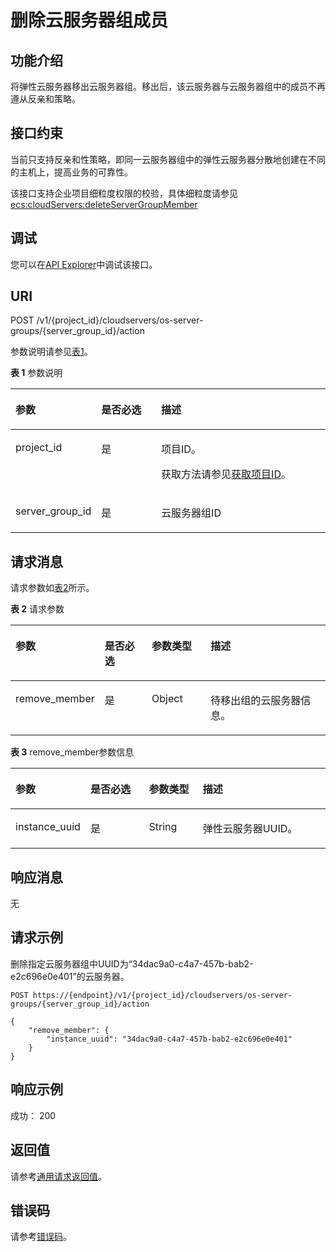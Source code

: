# 删除云服务器组成员<a name="ecs_02_1304"></a>

## 功能介绍<a name="zh-cn_topic_0057973153_section31887518"></a>

将弹性云服务器移出云服务器组。移出后，该云服务器与云服务器组中的成员不再遵从反亲和策略。

## 接口约束<a name="zh-cn_topic_0057973153_section32752180"></a>

当前只支持反亲和性策略，即同一云服务器组中的弹性云服务器分散地创建在不同的主机上，提高业务的可靠性。

该接口支持企业项目细粒度权限的校验，具体细粒度请参见  [ecs:cloudServers:deleteServerGroupMember](云服务器组管理-37.md)

## 调试<a name="section926243314015"></a>

您可以在[API Explorer](https://apiexplorer.developer.huaweicloud.com/apiexplorer/doc?product=ECS&api=DeleteServerGroupMember)中调试该接口。

## URI<a name="zh-cn_topic_0057973153_section18552212"></a>

POST /v1/\{project\_id\}/cloudservers/os-server-groups/\{server\_group\_id\}/action

参数说明请参见[表1](#table10769113472410)。

**表 1**  参数说明

<a name="table10769113472410"></a>
<table><thead align="left"><tr id="row1776923462419"><th class="cellrowborder" valign="top" width="20.482048204820483%" id="mcps1.2.4.1.1"><p id="p820484472410"><a name="p820484472410"></a><a name="p820484472410"></a>参数</p>
</th>
<th class="cellrowborder" valign="top" width="20.5020502050205%" id="mcps1.2.4.1.2"><p id="p320414410247"><a name="p320414410247"></a><a name="p320414410247"></a>是否必选</p>
</th>
<th class="cellrowborder" valign="top" width="59.01590159015902%" id="mcps1.2.4.1.3"><p id="p6204244152415"><a name="p6204244152415"></a><a name="p6204244152415"></a>描述</p>
</th>
</tr>
</thead>
<tbody><tr id="row1769123416245"><td class="cellrowborder" valign="top" width="20.482048204820483%" headers="mcps1.2.4.1.1 "><p id="p1220414492418"><a name="p1220414492418"></a><a name="p1220414492418"></a>project_id</p>
</td>
<td class="cellrowborder" valign="top" width="20.5020502050205%" headers="mcps1.2.4.1.2 "><p id="p20204144452418"><a name="p20204144452418"></a><a name="p20204144452418"></a>是</p>
</td>
<td class="cellrowborder" valign="top" width="59.01590159015902%" headers="mcps1.2.4.1.3 "><p id="p020474415243"><a name="p020474415243"></a><a name="p020474415243"></a>项目ID。</p>
<p id="p1020413443243"><a name="p1020413443243"></a><a name="p1020413443243"></a>获取方法请参见<a href="获取项目ID.md">获取项目ID</a>。</p>
</td>
</tr>
<tr id="row16769143417242"><td class="cellrowborder" valign="top" width="20.482048204820483%" headers="mcps1.2.4.1.1 "><p id="p52041144172412"><a name="p52041144172412"></a><a name="p52041144172412"></a>server_group_id</p>
</td>
<td class="cellrowborder" valign="top" width="20.5020502050205%" headers="mcps1.2.4.1.2 "><p id="p9204144162410"><a name="p9204144162410"></a><a name="p9204144162410"></a>是</p>
</td>
<td class="cellrowborder" valign="top" width="59.01590159015902%" headers="mcps1.2.4.1.3 "><p id="p72041244152416"><a name="p72041244152416"></a><a name="p72041244152416"></a><span id="text16204104411244"><a name="text16204104411244"></a><a name="text16204104411244"></a>云服务器</span>组ID</p>
</td>
</tr>
</tbody>
</table>

## 请求消息<a name="zh-cn_topic_0057973153_section35680930"></a>

请求参数如[表2](#table45526613251)所示。

**表 2**  请求参数

<a name="table45526613251"></a>
<table><thead align="left"><tr id="row135526622513"><th class="cellrowborder" valign="top" width="20.41%" id="mcps1.2.5.1.1"><p id="p143451391256"><a name="p143451391256"></a><a name="p143451391256"></a>参数</p>
</th>
<th class="cellrowborder" valign="top" width="16.54%" id="mcps1.2.5.1.2"><p id="p034559112518"><a name="p034559112518"></a><a name="p034559112518"></a>是否必选</p>
</th>
<th class="cellrowborder" valign="top" width="19.759999999999998%" id="mcps1.2.5.1.3"><p id="p1334519962510"><a name="p1334519962510"></a><a name="p1334519962510"></a>参数类型</p>
</th>
<th class="cellrowborder" valign="top" width="43.29%" id="mcps1.2.5.1.4"><p id="p17345898252"><a name="p17345898252"></a><a name="p17345898252"></a>描述</p>
</th>
</tr>
</thead>
<tbody><tr id="row555211614259"><td class="cellrowborder" valign="top" width="20.41%" headers="mcps1.2.5.1.1 "><p id="p1534539112515"><a name="p1534539112515"></a><a name="p1534539112515"></a>remove_member</p>
</td>
<td class="cellrowborder" valign="top" width="16.54%" headers="mcps1.2.5.1.2 "><p id="p153463916250"><a name="p153463916250"></a><a name="p153463916250"></a>是</p>
</td>
<td class="cellrowborder" valign="top" width="19.759999999999998%" headers="mcps1.2.5.1.3 "><p id="p534619112512"><a name="p534619112512"></a><a name="p534619112512"></a>Object</p>
</td>
<td class="cellrowborder" valign="top" width="43.29%" headers="mcps1.2.5.1.4 "><p id="p534612916251"><a name="p534612916251"></a><a name="p534612916251"></a>待移出组的云服务器信息。</p>
</td>
</tr>
</tbody>
</table>

**表 3**  remove\_member参数信息

<a name="zh-cn_topic_0057973153_table19917766"></a>
<table><thead align="left"><tr id="zh-cn_topic_0057973153_row59878934"><th class="cellrowborder" valign="top" width="22.052205220522055%" id="mcps1.2.5.1.1"><p id="p6386132442710"><a name="p6386132442710"></a><a name="p6386132442710"></a>参数</p>
</th>
<th class="cellrowborder" valign="top" width="19.071907190719074%" id="mcps1.2.5.1.2"><p id="p218115579587"><a name="p218115579587"></a><a name="p218115579587"></a>是否必选</p>
</th>
<th class="cellrowborder" valign="top" width="17.291729172917293%" id="mcps1.2.5.1.3"><p id="p1538611244276"><a name="p1538611244276"></a><a name="p1538611244276"></a>参数类型</p>
</th>
<th class="cellrowborder" valign="top" width="41.584158415841586%" id="mcps1.2.5.1.4"><p id="p4386624112714"><a name="p4386624112714"></a><a name="p4386624112714"></a>描述</p>
</th>
</tr>
</thead>
<tbody><tr id="zh-cn_topic_0057973153_row28765213"><td class="cellrowborder" valign="top" width="22.052205220522055%" headers="mcps1.2.5.1.1 "><p id="zh-cn_topic_0057973153_p48280896"><a name="zh-cn_topic_0057973153_p48280896"></a><a name="zh-cn_topic_0057973153_p48280896"></a>instance_uuid</p>
</td>
<td class="cellrowborder" valign="top" width="19.071907190719074%" headers="mcps1.2.5.1.2 "><p id="p12181105716582"><a name="p12181105716582"></a><a name="p12181105716582"></a>是</p>
</td>
<td class="cellrowborder" valign="top" width="17.291729172917293%" headers="mcps1.2.5.1.3 "><p id="zh-cn_topic_0057973153_p18438475"><a name="zh-cn_topic_0057973153_p18438475"></a><a name="zh-cn_topic_0057973153_p18438475"></a>String</p>
</td>
<td class="cellrowborder" valign="top" width="41.584158415841586%" headers="mcps1.2.5.1.4 "><p id="zh-cn_topic_0057973153_p44665147"><a name="zh-cn_topic_0057973153_p44665147"></a><a name="zh-cn_topic_0057973153_p44665147"></a><span id="text0969145511518"><a name="text0969145511518"></a><a name="text0969145511518"></a>弹性云服务器</span>UUID。</p>
</td>
</tr>
</tbody>
</table>

## 响应消息<a name="zh-cn_topic_0057973153_section52692922"></a>

无

## 请求示例<a name="section103189101715"></a>

删除指定云服务器组中UUID为“34dac9a0-c4a7-457b-bab2-e2c696e0e401”的云服务器。

```
POST https://{endpoint}/v1/{project_id}/cloudservers/os-server-groups/{server_group_id}/action

{
    "remove_member": {
        "instance_uuid": "34dac9a0-c4a7-457b-bab2-e2c696e0e401"
    }
}
```

## 响应示例<a name="section1191916018351"></a>

成功： 200

## 返回值<a name="zh-cn_topic_0057973153_section17661930132114"></a>

请参考[通用请求返回值](通用请求返回值.md)。

## 错误码<a name="section85821649202813"></a>

请参考[错误码](错误码.md)。

